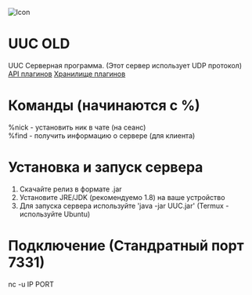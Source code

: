 ![Icon](https://github.com/qbaddev/uuc/raw/master/image.png)

# UUC OLD
UUC Серверная программа. (Этот сервер использует UDP протокол) <br/>
[API плагинов](https://github.com/qbaddev/UUC/wiki/Plugin-API "Plugin API в Wiki")
[Хранилище плагинов](https://qbaddev.github.io/uuc-plugins/ "Plugins Archive")

# Команды (начинаются с %)
 %nick - установить ник в чате (на сеанс) <br/>
 %find - получить информацию о сервере (для клиента)

# Установка и запуск сервера
1. Скачайте релиз в формате .jar
2. Установите JRE/JDK (рекомендуемо 1.8) на ваше устройство
3. Для запуска сервера используйте 'java -jar UUC.jar' (Termux - используйте Ubuntu)

# Подключение (Стандратный порт 7331)
nc -u IP PORT
